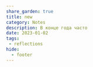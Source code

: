 ```yaml
---
share_garden: true
title: new
category: Notes
description: В конце года часто 
date: 2023-01-02
tags:
 - reflections
hide:
  - footer
---
```


